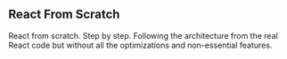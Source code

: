 ## React From Scratch

React from scratch. Step by step. Following the architecture from the real React code but without all the optimizations and non-essential features.
